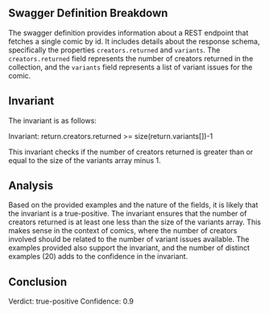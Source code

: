 ## Swagger Definition Breakdown
The swagger definition provides information about a REST endpoint that fetches a single comic by id. It includes details about the response schema, specifically the properties `creators.returned` and `variants`. The `creators.returned` field represents the number of creators returned in the collection, and the `variants` field represents a list of variant issues for the comic.

## Invariant
The invariant is as follows:

Invariant: return.creators.returned >= size(return.variants[])-1

This invariant checks if the number of creators returned is greater than or equal to the size of the variants array minus 1.

## Analysis
Based on the provided examples and the nature of the fields, it is likely that the invariant is a true-positive. The invariant ensures that the number of creators returned is at least one less than the size of the variants array. This makes sense in the context of comics, where the number of creators involved should be related to the number of variant issues available. The examples provided also support the invariant, and the number of distinct examples (20) adds to the confidence in the invariant.

## Conclusion
Verdict: true-positive
Confidence: 0.9

